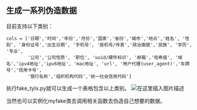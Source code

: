 ## 生成一系列伪造数据
目前支持以下类别：

    cols = ['日期','时间','年份','月份','国家','省份','城市','地点','姓名', '性别', '身份证号','出生日期', '手机号', '座机号/传真','政治面貌','民族', '学历', '专业', 
            '公司','公司性质', '职位', 'uuid/硬件标识', '邮箱','哈希值', '域名','ipv4地址','ipv6地址', 'mac地址', 'url', '用户代理(user_agent)','车牌号','信用卡号',
            '银行名称','组织机构代码','统一社会信用代码']
执行fake_tylx.py就可以生成一个表格包含以上类别。
![在这里插入图片描述](https://img-blog.csdnimg.cn/1e116cd28741457bb8bc810c73eb5107.png)

当然也可以实例化myfake类去调用相关函数去伪造自己想要的数据。
